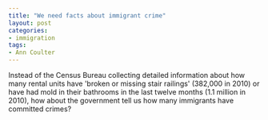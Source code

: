 ```yaml
---
title: "We need facts about immigrant crime"
layout: post
categories:
- immigration
tags:
- Ann Coulter
---
```


Instead of the Census Bureau collecting detailed information about how many rental units have 'broken or missing stair railings' (382,000 in 2010) or have had mold in their bathrooms in the last twelve months (1.1 million in 2010), how about the government tell us how many immigrants have committed crimes?